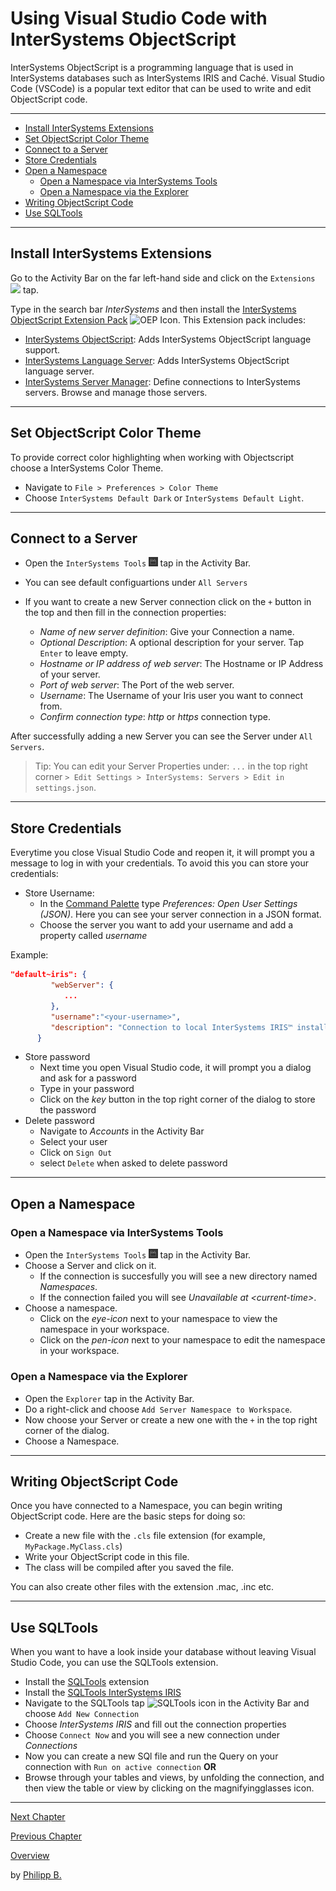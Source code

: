 # Using Visual Studio Code with InterSystems ObjectScript

InterSystems ObjectScript is a programming language that is used in InterSystems databases such as InterSystems IRIS and Caché. Visual Studio Code (VSCode) is a popular text editor that can be used to write and edit ObjectScript code.

---

* [Install InterSystems Extensions](#install-intersystems-extensions)
* [Set ObjectScript Color Theme](#set-objectscript-color-theme)
* [Connect to a Server](#connect-to-a-server)
* [Store Credentials](#store-credentials)
* [Open a Namespace](#open-a-namespace)
  * [Open a Namespace via InterSystems Tools](#open-a-namespace-via-intersystems-tools)
  * [Open a Namespace via the Explorer](#open-a-namespace-via-the-explorer)
* [Writing ObjectScript Code](#writing-objectscript-code)
* [Use SQLTools](#use-sqltools)

---

## Install InterSystems Extensions

Go to the Activity Bar on the far left-hand side and click on the  `Extensions` <img src = "https://i0.wp.com/www.phdata.io/wp-content/uploads/2021/06/VSCode-Extension-Icon-.png" tile = "Extensions Icon" width = "3%"/> tap.

Type in the search bar *InterSystems* and then install the [InterSystems ObjectScript Extension Pack](https://marketplace.visualstudio.com/items?itemName=intersystems-community.objectscript-pack) <img src = "https://intersystems-community.gallerycdn.vsassets.io/extensions/intersystems-community/objectscript-pack/1.0.3/1612388253024/Microsoft.VisualStudio.Services.Icons.Default" title = "OEP Icon" width = "3%"/>. This Extension pack includes:

* [InterSystems ObjectScript](https://marketplace.visualstudio.com/items?itemName=intersystems-community.vscode-objectscript): Adds InterSystems ObjectScript language support.
* [InterSystems Language Server](https://marketplace.visualstudio.com/items?itemName=intersystems.language-server): Adds InterSystems ObjectScript language server.
* [InterSystems Server Manager](https://marketplace.visualstudio.com/items?itemName=intersystems-community.servermanager): Define connections to InterSystems servers. Browse and manage those servers.

---

## Set ObjectScript Color Theme

To provide correct color highlighting when working with Objectscript choose a InterSystems Color Theme.

* Navigate to `File > Preferences > Color Theme`
* Choose `InterSystems Default Dark` or `InterSystems Default Light`.

---

## Connect to a Server

* Open the `InterSystems Tools` <img src = "../imgs/InterSystemsToolsIcon.png" title = "InterSystemsToolsIcon" width = "3%"/> tap in the Activity Bar.
* You can see default configuartions under `All Servers`
* If you want to create a new Server connection click on the `+` button in the top and then fill in the connection properties:

  * *Name of new server definition*: Give your Connection a name.
  * *Optional Description*: A optional description for your server. Tap `Enter` to leave empty.
  * *Hostname or IP address of web server*: The Hostname or IP Address of your server.
  * *Port of web server*: The Port of the web server.
  * *Username*: The Username of your Iris user you want to connect from.
  * *Confirm connection type*: *http* or *https* connection type.

After successfully adding a new Server you can see the Server under `All Servers`.

> Tip: You can edit your Server Properties under: `...` in the top right corner `> Edit Settings > InterSystems: Servers > Edit in settings.json`.

---

## Store Credentials

Everytime you close Visual Studio Code and reopen it, it will prompt you a message to log in with your credentials. To avoid this you can store your credentials:

* Store Username:
  * In the [Command Palette](KeyboardShortcuts.md#command-palette) type *Preferences: Open User Settings (JSON)*. Here you can see your server connection in a JSON format.
  * Choose the server you want to add your username and add a property called *username*

Example:

````json
"default~iris": {
         "webServer": {
            ...
         },
         "username":"<your-username>",
         "description": "Connection to local InterSystems IRIS™ installed with default settings."
      }
````

* Store password
  * Next time you open Visual Studio code, it will prompt you a dialog and ask for a password
  * Type in your password
  * Click on the *key* button in the top right corner of the dialog to store the password
* Delete password
  * Navigate to *Accounts* in the Activity Bar
  * Select your user
  * Click on `Sign Out`
  * select `Delete` when asked to delete password

---

## Open a Namespace

### Open a Namespace via InterSystems Tools

* Open the `InterSystems Tools` <img src = "../imgs/InterSystemsToolsIcon.png" title = "InterSystemsToolsIcon" width = "3%"/> tap in the Activity Bar.
* Choose a Server and click on it.
  * If the connection is succesfully you will see a new directory named *Namespaces*.
  * If the connection failed you will see *Unavailable at \<current-time\>*.
* Choose a namespace.
  * Click on the *eye-icon* next to your namespace to view the namespace in your workspace.
  * Click on the *pen-icon* next to your namespace to edit the namespace in your workspace.

### Open a Namespace via the Explorer

* Open the `Explorer` tap in the Activity Bar.
* Do a right-click and choose `Add Server Namespace to Workspace`.
* Now choose your Server or create a new one with the `+` in the top right corner of the dialog.
* Choose a Namespace.

---

## Writing ObjectScript Code

Once you have connected to a Namespace, you can begin writing ObjectScript code. Here are the basic steps for doing so:

* Create a new file with the `.cls` file extension (for example, `MyPackage.MyClass.cls`)
* Write your ObjectScript code in this file.
* The class will be compiled after you saved the file.

You can also create other files with the extension .mac, .inc etc.

---

## Use SQLTools

When you want to have a look inside your database without leaving Visual Studio Code, you can use the SQLTools extension.

* Install the [SQLTools](https://marketplace.visualstudio.com/items?itemName=mtxr.sqltools) extension
* Install the [SQLTools InterSystems IRIS](https://marketplace.visualstudio.com/items?itemName=intersystems-community.sqltools-intersystems-driver)
* Navigate to the SQLTools tap <img src ="https://raw.githubusercontent.com/intersystems-community/sqltools-intersystems-driver/master/docs/assets/img/activitybar.png" title = "SQLTools icon"> in the Activity Bar and choose `Add New Connection`
* Choose *InterSystems IRIS* and fill out the connection properties
* Choose `Connect Now` and you will see a new connection under *Connections*
* Now you can create a new SQl file and run the Query on your connection with `Run on active connection`
**OR**
* Browse through your tables and views, by unfolding the connection, and then view the table or view by clicking on the magnifyingglasses icon.

---

[Next Chapter](TipsForVsCode.md)

[Previous Chapter](GettingStartedWithVSCode.md)

[Overview](../README.md)

by [Philipp B.](https://github.com/phil1436)

